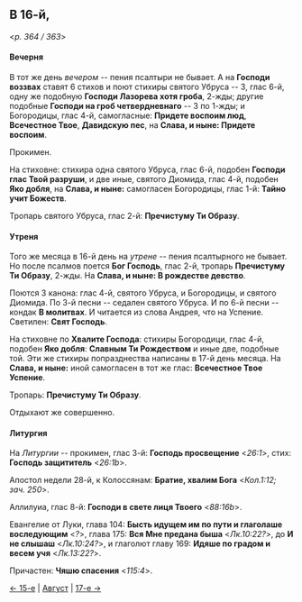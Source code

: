 
## В 16-й, 

<*p. 364 / 363*>

#### Вечерня

В тот же день *вечером* -- пения псалтыри не бывает. А на **Господи воззвах** ставят 6 стихов и поют 
стихиры святого Убруса -- 3, глас 6-й, одну же подобную **Господи Лазорева хотя гроба**, 2-жды; 
другие подобные **Господи на гроб четвердневнаго** -- 3 по 1-жды; и Богородицы, глас 4-й, самогласные: 
**Придете воспоим люд**, **Всечестное Твое**, **Давидскую пес**, на **Слава, и ныне: Придете воспоим**.

Прокимен.

На стиховне: стихира одна святого Убруса, глас 6-й, подобен **Господи глас Твой разруши**, 
и две иные, святого Диомида, глас 4-й, подобен **Яко добля**, на **Слава, и ныне:** самогласен Богородицы, 
глас 1-й: **Тайно учит Божеств**.

Тропарь святого Убруса, глас 2-й: **Пречистуму Ти Образу**.
  
#### Утреня

Того же месяца в 16-й день на *утрене* -- пения псалтырного не бывает. Но после псалмов поется **Бог Господь**, 
глас 2-й, тропарь **Пречистуму Ти Образу**, 2-жды. На **Слава, и ныне: В рождестве девство**.

Поются 3 канона: глас 4-й, святого Убруса, и Богородицы, и святого Диомида. 
По 3-й песни -- седален святого Убруса. 
И по 6-й песни -- кондак **В молитвах**. И читается из слова Андрея, что на Успение. 
Светилен: **Свят Господь**.

На стиховне по **Хвалите Господа**: стихиры Богородици, глас 4-й, подобен **Яко добля**: 
**Славным Ти Рождеством** и иные две, подобные той. Эти же стихиры попразднества написаны в 17-й день 
месяца. На **Слава, и ныне:** иной самогласен в тот же глас: **Всечестное Твое Успение**.

Тропарь: **Пречистуму Ти Образу**.

Отдыхают же совершенно.

#### Литургия

На *Литургии* -- прокимен, глас 3-й: **Господь просвещение**  <*26:1*>, стих: **Господь защититель**  <*26:1b*>. 

Апостол недели 28-й, к Колоссянам: **Братие, хвалим Бога** <*Кол.1:12; зач. 250*>. 

Аллилуиа, глас 8-й: **Господи в свете лиця Твоего** <*88:16b*>. 

Евангелие от Луки, глава 104: **Бысть идущем им по пути и глаголаше воследующим** <*?*>, 
глава 175: **Вся Мне предана быша** <*Лк.10:22?*>, до **И не слышаш**  <*Лк.10:24?*>, и 
глаголют главу 169: **Идяше по градом и весем учя** <*Лк.13:22?*>. 

Причастен: **Чяшю спасения** <*115:4*>.  

[← 15-е](08_15_AST.ru.md) | [Август](README.md#16-й) | [17-е →](08_17_AST.ru.md)

